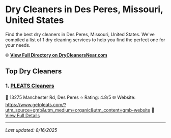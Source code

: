 # Dry Cleaners in Des Peres, Missouri, United States

Find the best dry cleaners in Des Peres, Missouri, United States. We've compiled a list of 1 dry cleaning services to help you find the perfect one for your needs.

🌐 **[View Full Directory on DryCleanersNear.com](https://drycleanersnear.com/city/US/Missouri/Des%20Peres)**

## Top Dry Cleaners

### 1. [PLEATS Cleaners](https://drycleanersnear.com/dryCleaner/686f1eb41cef475d4de83c84/pleats-cleaners)
📍 13275 Manchester Rd, Des Peres
⭐ Rating: 4.8/5
🌐 Website: https://www.getpleats.com/?utm_source=gmb&utm_medium=organic&utm_content=gmb-website
🔗 [View Full Details](https://drycleanersnear.com/dryCleaner/686f1eb41cef475d4de83c84/pleats-cleaners)


---

*Last updated: 8/16/2025*

